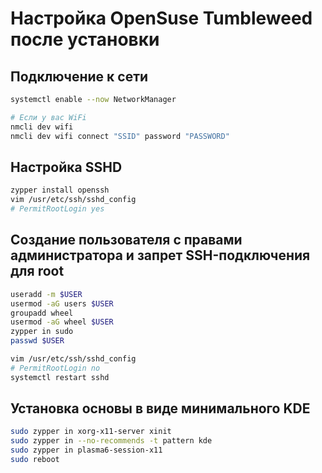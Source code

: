 # Настройка OpenSuse Tumbleweed после установки

## Подключение к сети

```sh
systemctl enable --now NetworkManager

# Если у вас WiFi
nmcli dev wifi
nmcli dev wifi connect "SSID" password "PASSWORD"
```

## Настройка SSHD

```sh
zypper install openssh
vim /usr/etc/ssh/sshd_config
# PermitRootLogin yes
```

## Создание пользователя с правами администратора и запрет SSH-подключения для root

```sh
useradd -m $USER
usermod -aG users $USER
groupadd wheel
usermod -aG wheel $USER
zypper in sudo
passwd $USER

vim /usr/etc/ssh/sshd_config
# PermitRootLogin no
systemctl restart sshd
```

## Установка основы в виде минимального KDE

```sh
sudo zypper in xorg-x11-server xinit
sudo zypper in --no-recommends -t pattern kde
sudo zypper in plasma6-session-x11
sudo reboot
```
